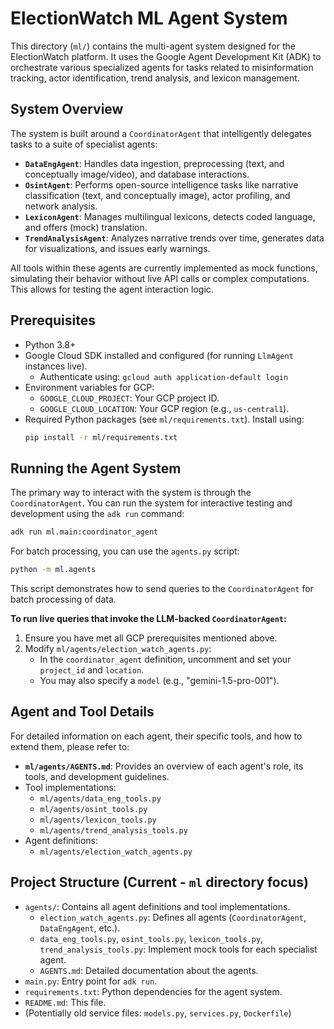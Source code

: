 # ElectionWatch ML Agent System

This directory (`ml/`) contains the multi-agent system designed for the ElectionWatch platform. It uses the Google Agent Development Kit (ADK) to orchestrate various specialized agents for tasks related to misinformation tracking, actor identification, trend analysis, and lexicon management.

## System Overview

The system is built around a `CoordinatorAgent` that intelligently delegates tasks to a suite of specialist agents:

*   **`DataEngAgent`**: Handles data ingestion, preprocessing (text, and conceptually image/video), and database interactions.
*   **`OsintAgent`**: Performs open-source intelligence tasks like narrative classification (text, and conceptually image), actor profiling, and network analysis.
*   **`LexiconAgent`**: Manages multilingual lexicons, detects coded language, and offers (mock) translation.
*   **`TrendAnalysisAgent`**: Analyzes narrative trends over time, generates data for visualizations, and issues early warnings.

All tools within these agents are currently implemented as mock functions, simulating their behavior without live API calls or complex computations. This allows for testing the agent interaction logic.

## Prerequisites

*   Python 3.8+
*   Google Cloud SDK installed and configured (for running `LlmAgent` instances live).
    *   Authenticate using: `gcloud auth application-default login`
*   Environment variables for GCP:
    *   `GOOGLE_CLOUD_PROJECT`: Your GCP project ID.
    *   `GOOGLE_CLOUD_LOCATION`: Your GCP region (e.g., `us-central1`).
*   Required Python packages (see `ml/requirements.txt`). Install using:
    ```bash
    pip install -r ml/requirements.txt
    ```

## Running the Agent System

The primary way to interact with the system is through the `CoordinatorAgent`. You can run the system for interactive testing and development using the `adk run` command:

```bash
adk run ml.main:coordinator_agent
```

For batch processing, you can use the `agents.py` script:
```bash
python -m ml.agents
```
This script demonstrates how to send queries to the `CoordinatorAgent` for batch processing of data.

**To run live queries that invoke the LLM-backed `CoordinatorAgent`:**
1.  Ensure you have met all GCP prerequisites mentioned above.
2.  Modify `ml/agents/election_watch_agents.py`:
    *   In the `coordinator_agent` definition, uncomment and set your `project_id` and `location`.
    *   You may also specify a `model` (e.g., "gemini-1.5-pro-001").

## Agent and Tool Details

For detailed information on each agent, their specific tools, and how to extend them, please refer to:

*   **`ml/agents/AGENTS.md`**: Provides an overview of each agent's role, its tools, and development guidelines.
*   Tool implementations:
    *   `ml/agents/data_eng_tools.py`
    *   `ml/agents/osint_tools.py`
    *   `ml/agents/lexicon_tools.py`
    *   `ml/agents/trend_analysis_tools.py`
*   Agent definitions:
    *   `ml/agents/election_watch_agents.py`


## Project Structure (Current - `ml` directory focus)

*   `agents/`: Contains all agent definitions and tool implementations.
    *   `election_watch_agents.py`: Defines all agents (`CoordinatorAgent`, `DataEngAgent`, etc.).
    *   `data_eng_tools.py`, `osint_tools.py`, `lexicon_tools.py`, `trend_analysis_tools.py`: Implement mock tools for each specialist agent.
    *   `AGENTS.md`: Detailed documentation about the agents.
*   `main.py`: Entry point for `adk run`.
*   `requirements.txt`: Python dependencies for the agent system.
*   `README.md`: This file.
*   (Potentially old service files: `models.py`, `services.py`, `Dockerfile`)
